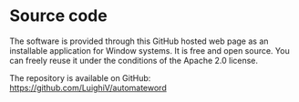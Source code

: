 # Source code

The software is provided through this GitHub hosted web page as an installable application for Window systems.
It is free and open source. You can freely reuse it under the conditions of the Apache 2.0 license.

The repository is available on GitHub: https://github.com/LuighiV/automateword